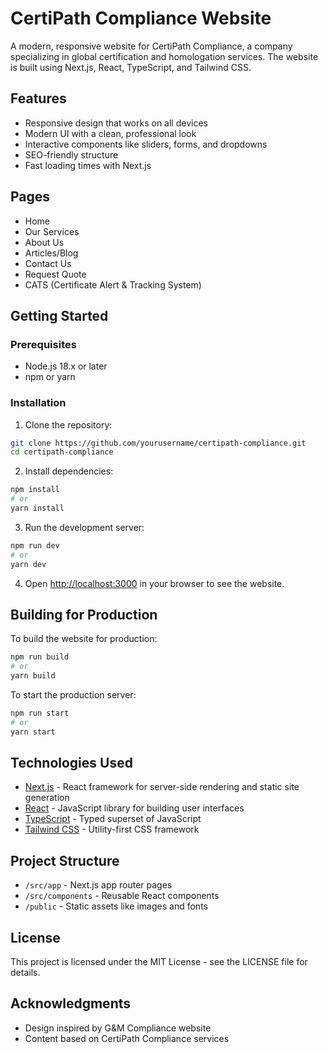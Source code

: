 # CertiPath Compliance Website

A modern, responsive website for CertiPath Compliance, a company specializing in global certification and homologation services. The website is built using Next.js, React, TypeScript, and Tailwind CSS.

## Features

- Responsive design that works on all devices
- Modern UI with a clean, professional look
- Interactive components like sliders, forms, and dropdowns
- SEO-friendly structure
- Fast loading times with Next.js

## Pages

- Home
- Our Services
- About Us
- Articles/Blog
- Contact Us
- Request Quote
- CATS (Certificate Alert & Tracking System)

## Getting Started

### Prerequisites

- Node.js 18.x or later
- npm or yarn

### Installation

1. Clone the repository:
```bash
git clone https://github.com/yourusername/certipath-compliance.git
cd certipath-compliance
```

2. Install dependencies:
```bash
npm install
# or
yarn install
```

3. Run the development server:
```bash
npm run dev
# or
yarn dev
```

4. Open [http://localhost:3000](http://localhost:3000) in your browser to see the website.

## Building for Production

To build the website for production:

```bash
npm run build
# or
yarn build
```

To start the production server:

```bash
npm run start
# or
yarn start
```

## Technologies Used

- [Next.js](https://nextjs.org/) - React framework for server-side rendering and static site generation
- [React](https://reactjs.org/) - JavaScript library for building user interfaces
- [TypeScript](https://www.typescriptlang.org/) - Typed superset of JavaScript
- [Tailwind CSS](https://tailwindcss.com/) - Utility-first CSS framework

## Project Structure

- `/src/app` - Next.js app router pages
- `/src/components` - Reusable React components
- `/public` - Static assets like images and fonts

## License

This project is licensed under the MIT License - see the LICENSE file for details.

## Acknowledgments

- Design inspired by G&M Compliance website
- Content based on CertiPath Compliance services
